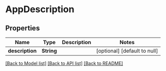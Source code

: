 # AppDescription

## Properties

| Name            | Type       | Description | Notes                        |
| --------------- | ---------- | ----------- | ---------------------------- |
| **description** | **String** |             | [optional] [default to null] |

[[Back to Model list]](../README.md#documentation-for-models) [[Back to API list]](../README.md#documentation-for-api-endpoints) [[Back to README]](../README.md)
